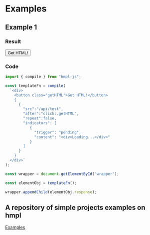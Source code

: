 # Examples

<!--List of test examples of work without request to api. Will also work by itself.-->

## Example 1

### Result

<div>
  <button @click="switchComponent" class="getHTML">Get HTML!</button>
  <component :is="currentComponent"></component>
</div>

<script setup>
  import { createCommentVNode, h, ref } from 'vue'
  let id = ref(0);
  const els = [createCommentVNode("hmpl0"), h("div", "Loading..."), h("div", "HTML from server")];
  const Comment = (_, ctx) => els[0];
  const Loading = (_, ctx) => els[1];
  const HTMLFromServer = (_, ctx) => els[2];
    const currentComponent = ref(Comment)
    const switchComponent = () => {
      const isComment = currentComponent.value === Comment;
      if(isComment){
        currentComponent.value = Loading;
        setTimeout(()=>{
          currentComponent.value = HTMLFromServer;
        }, 300);
      }
    }
</script>

### Code

```javascript
import { compile } from "hmpl-js";

const templateFn = compile(
  `<div>
    <button class="getHTML">Get HTML!</button>
    { 
      {
        "src":"/api/test",
        "after":"click:.getHTML",
        "repeat":false,
        "indicators": [
           {
             "trigger": "pending",
             "content": "<div>Loading...</div>"
           }
        ]
      } 
    }
  </div>`
);

const wrapper = document.getElementById("wrapper");

const elementObj = templateFn();

wrapper.appendChild(elementObj.response);
```

## A repository of simple projects examples on hmpl

[Examples](https://github.com/hmpl-lang/examples)
